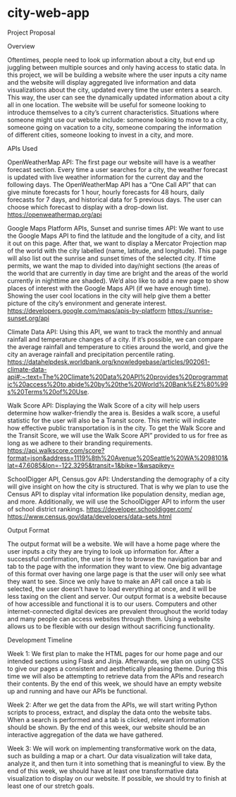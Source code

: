 # city-web-app
Project Proposal

Overview

Oftentimes, people need to look up information about a city, but end up juggling between multiple sources and only having access to static data. In this project, we will be building a website where the user inputs a city name and the website will display aggregated live information and data visualizations about the city, updated every time the user enters a search. This way, the user can see the dynamically updated information about a city all in one location. The website will be useful for someone looking to introduce themselves to a city’s current characteristics. Situations where someone might use our website include: someone looking to move to a city, someone going on vacation to a city, someone comparing the information of different cities, someone looking to invest in a city, and more. 

APIs Used

OpenWeatherMap API: The first page our website will have is a weather forecast section. Every time a user searches for a city, the weather forecast is updated with live weather information for the current day and the following days. The OpenWeatherMap API has a “One Call API” that can give minute forecasts for 1 hour, hourly forecasts for 48 hours, daily forecasts for 7 days, and historical data for 5 previous days. The user can choose which forecast to display with a drop-down list.
https://openweathermap.org/api

Google Maps Platform APIs, Sunset and sunrise times API: We want to use the Google Maps API to find the latitude and the longitude of a city, and list it out on this page. After that, we want to display a Mercator Projection map of the world with the city labelled (name, latitude, and longitude). This page will also list out the sunrise and sunset times of the selected city. If time permits, we want the map to divided into day/night sections (the areas of the world that are currently in day time are bright and the areas of the world currently in nighttime are shaded). We’d also like to add a new page to show places of interest with the Google Maps API (if we have enough time). Showing the user cool locations in the city will help give them a better picture of the city’s environment and generate interest.
https://developers.google.com/maps/apis-by-platform
https://sunrise-sunset.org/api

Climate Data API: Using this API, we want to track the monthly and annual rainfall and temperature changes of a city. If it’s possible, we can compare the average rainfall and temperature to cities around the world, and give the city an average rainfall and precipitation percentile rating.
https://datahelpdesk.worldbank.org/knowledgebase/articles/902061-climate-data-api#:~:text=The%20Climate%20Data%20API%20provides%20programmatic%20access%20to,abide%20by%20the%20World%20Bank%E2%80%99s%20Terms%20of%20Use.

Walk Score API: Displaying the Walk Score of a city will help users determine how walker-friendly the area is. Besides a walk score, a useful statistic for the user will also be a Transit score. This metric will indicate how effective public transportation is in the city. To get the Walk Score and the Transit Score, we will use the Walk Score API” provided to us for free as long as we adhere to their branding requirements.
https://api.walkscore.com/score?format=json&address=1119%8th%20Avenue%20Seattle%20WA%2098101&lat=47.6085&lon=-122.3295&transit=1&bike=1&wsapikey=<YOUR-WSAPIKEY>

SchoolDigger API, Census.gov API: Understanding the demography of a city will give insight on how the city is structured. That is why we plan to use the Census API to display vital information like population density, median age, and more. Additionally, we will use the SchoolDigger API to inform the user of school district rankings.
https://developer.schooldigger.com/
https://www.census.gov/data/developers/data-sets.html

Output Format

The output format will be a website. We will have a home page where the user inputs a city they are trying to look up information for. After a successful confirmation, the user is free to browse the navigation bar and tab to the page with the information they want to view. One big advantage of this format over having one large page is that the user will only see what they want to see. Since we only have to make an API call once a tab is selected, the user doesn’t have to load everything at once, and it will be less taxing on the client and server. Our output format is a website because of how accessible and functional it is to our users. Computers and other internet-connected digital devices are prevalent throughout the world today and many people can access websites through them. Using a website allows us to be flexible with our design without sacrificing functionality.

Development Timeline

Week 1: We first plan to make the HTML pages for our home page and our intended sections using Flask and Jinja. Afterwards, we plan on using CSS to give our pages a consistent and aesthetically pleasing theme. During this time we will also be attempting to retrieve data from the APIs and research their contents. By the end of this week, we should have an empty website up and running and have our APIs be functional.

Week 2: After we get the data from the APIs, we will start writing Python scripts to process, extract, and display the data onto the website tabs. When a search is performed and a tab is clicked, relevant information should be shown. By the end of this week, our website should be an interactive aggregation of the data we have gathered. 

Week 3: We will work on implementing transformative work on the data, such as building a map or a chart. Our data visualization will take data, analyze it, and then turn it into something that is meaningful to view. By the end of this week, we should have at least one transformative data visualization to display on our website. If possible, we should try to finish at least one of our stretch goals.

